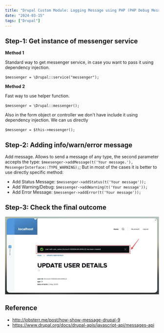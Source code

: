 ```yaml
---
title: "Drupal Custom Module: Logging Message using PHP (PHP Debug Message)"
date: "2024-03-15"
tags: ["Drupal"]
---
```






## Step-1: Get instance of messenger service

**Method 1**

Standard way to get messenger service, in case you want to pass it using dependency injection.

`$messenger = \Drupal::service("messenger");`

**Method 2**

Fast way to use helper function.

`$messenger = \Drupal::messenger();`

Also in the form object or controller we don't have include it using dependency injection. We can us directly

`$messenger = $this->messenger();`





## Step-2: Adding info/warn/error message



Add message. Allows to send a message of any type, the second parameter accepts the type: `$meesenger->addMessage(t('Your message.'), MessengerInterface::TYPE_WARNING);`; But in most of the cases it is better to use directly specific method:

-   Add Status Message: `$messenger->addStatus(t('Your message'));`
-   Add Warning/Debug: `$messenger->addWarning(t('Your message'));`
-   Add Error Message: `$messenger->addError(t('Your message'));`



## Step-3: Check the final outcome

![2024-03-15T091205](2024-03-15T091205-0454346.jpg)







## Reference
- http://lobsterr.me/post/how-show-message-drupal-9
- https://www.drupal.org/docs/drupal-apis/javascript-api/messages-api
